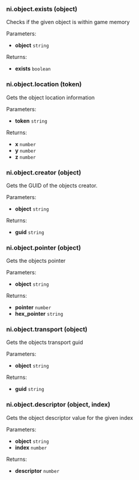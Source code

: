 ### ni.object.exists (object)

Checks if the given object is within game memory

 Parameters:
 - **object** `string`

 Returns:
 - **exists** `boolean`

### ni.object.location (token)

Gets the object location information

 Parameters:
 - **token** `string`

 Returns:
 - **x** `number`
 - **y** `number`
 - **z** `number`

### ni.object.creator (object)

Gets the GUID of the objects creator.

 Parameters:
 - **object** `string`

 Returns:
 - **guid** `string`

### ni.object.pointer (object)

Gets the objects pointer

 Parameters:
 - **object** `string`

 Returns:
 - **pointer** `number`
 - **hex_pointer** `string`

### ni.object.transport (object)

Gets the objects transport guid

 Parameters:
 - **object** `string`

 Returns:
 - **guid** `string`

### ni.object.descriptor (object, index)

Gets the object descriptor value for the given index

 Parameters:
 - **object** `string`
 - **index** `number`

 Returns:
 - **descriptor** `number`

